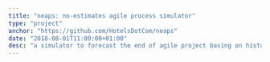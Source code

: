 ```yaml
---
title: "neaps: no-estimates agile process simulator"
type: "project"
anchor: "https://github.com/HotelsDotCom/neaps"
date: "2018-08-01T11:00:00+01:00"
desc: "a simulator to forecast the end of agile project basing on historical data and using montecarlo simulations"
---
```

